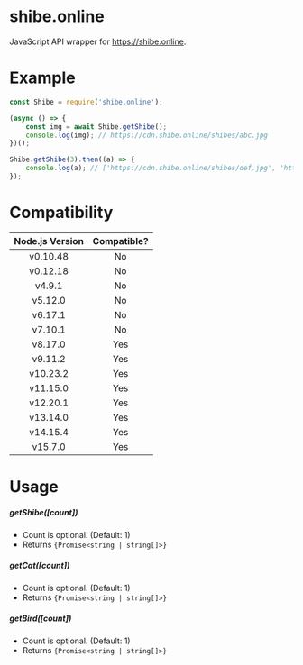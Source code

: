 # shibe.online
JavaScript API wrapper for https://shibe.online.

# Example
```js
const Shibe = require('shibe.online');

(async () => {
	const img = await Shibe.getShibe();
	console.log(img); // https://cdn.shibe.online/shibes/abc.jpg
})();

Shibe.getShibe(3).then((a) => {
	console.log(a); // ['https://cdn.shibe.online/shibes/def.jpg', 'https://cdn.shibe.online/shibes/ghi.jpg', 'https://cdn.shibe.online/shibes/jkl.jpg']
});
```

# Compatibility
| Node.js Version | Compatible? |
|:---------------:|:-----------:|
|     v0.10.48    |      No     |
|     v0.12.18    |      No     |
|      v4.9.1     |      No     |
|     v5.12.0     |      No     |
|     v6.17.1     |      No     |
|     v7.10.1     |      No     |
|     v8.17.0     |     Yes     |
|     v9.11.2     |     Yes     |
|     v10.23.2    |     Yes     |
|     v11.15.0    |     Yes     |
|     v12.20.1    |     Yes     |
|     v13.14.0    |     Yes     |
|     v14.15.4    |     Yes     |
|     v15.7.0     |     Yes     |

# Usage
##### getShibe(*[count]*)
* Count is optional. (Default: 1)
* Returns `{Promise<string | string[]>}`

##### getCat(*[count]*)
* Count is optional. (Default: 1)
* Returns `{Promise<string | string[]>}`

##### getBird(*[count]*)
* Count is optional. (Default: 1)
* Returns `{Promise<string | string[]>}`